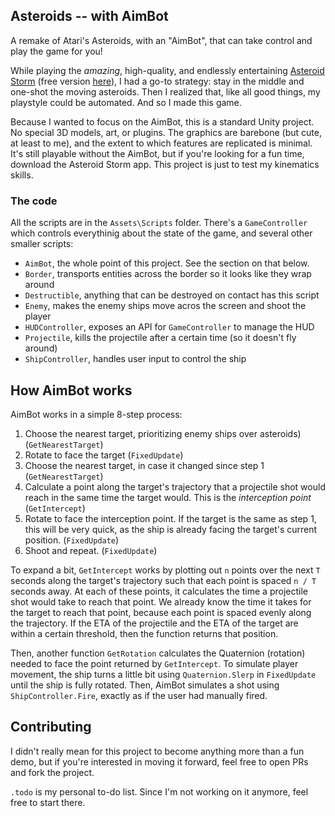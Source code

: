 ## Asteroids -- with AimBot

A remake of Atari's Asteroids, with an "AimBot", that can take control and play the game for you!

While playing the _amazing_, high-quality, and endlessly entertaining [Asteroid Storm](https://play.google.com/store/apps/details?id=com.ZephirothGames.AsteroidStorm) (free version [here](https://play.google.com/store/apps/details?id=com.ZephirothGames.AsteroidStormFREE)), I had a go-to strategy: stay in the middle and one-shot the moving asteroids. Then I realized that, like all good things, my playstyle could be automated. And so I made this game. 

Because I wanted to focus on the AimBot, this is a standard Unity project. No special 3D models, art, or plugins. The graphics are barebone (but cute, at least to me), and the extent to which features are replicated is minimal. It's still playable without the AimBot, but if you're looking for a fun time, download the Asteroid Storm app. This project is just to test my kinematics skills. 

### The code

All the scripts are in the `Assets\Scripts` folder. There's a `GameController` which controls everythinig about the state of the game, and several other smaller scripts: 

- `AimBot`, the whole point of this project. See the section on that below. 
- `Border`, transports entities across the border so it looks like they wrap around
- `Destructible`, anything that can be destroyed on contact has this script
- `Enemy`, makes the enemy ships move acros the screen and shoot the player
- `HUDController`, exposes an API for `GameController` to manage the HUD
- `Projectile`, kills the projectile after a certain time (so it doesn't fly around)
- `ShipController`, handles user input to control the ship

## How AimBot works

AimBot works in a simple 8-step process: 

1. Choose the nearest target, prioritizing enemy ships over asteroids) (`GetNearestTarget`)
2. Rotate to face the target (`FixedUpdate`)
3. Choose the nearest target, in case it changed since step 1 (`GetNearestTarget`)
4. Calculate a point along the target's trajectory that a projectile shot would reach in the same time the target would. This is the _interception point_ (`GetIntercept`)
5. Rotate to face the interception point. If the target is the same as step 1, this will be very quick, as the ship is already facing the target's current position. (`FixedUpdate`)
6. Shoot and repeat. (`FixedUpdate`)

To expand a bit, `GetIntercept` works by plotting out `n` points over the next `T` seconds along the target's trajectory such that each point is spaced `n / T` seconds away. At each of these points, it calculates the time a projectile shot would take to reach that point. We already know the time it takes for the target to reach that point, because each point is spaced evenly along the trajectory. If the ETA of the projectile and the ETA of the target are within a certain threshold, then the function returns that position. 

Then, another function `GetRotation` calculates the Quaternion (rotation) needed to face the point returned by `GetIntercept`. To simulate player movement, the ship turns a little bit using `Quaternion.Slerp` in `FixedUpdate` until the ship is fully rotated. Then, AimBot simulates a shot using `ShipController.Fire`, exactly as if the user had manually fired. 

## Contributing

I didn't really mean for this project to become anything more than a fun demo, but if you're interested in moving it forward, feel free to open PRs and fork the project. 

`.todo` is my personal to-do list. Since I'm not working on it anymore, feel free to start there. 